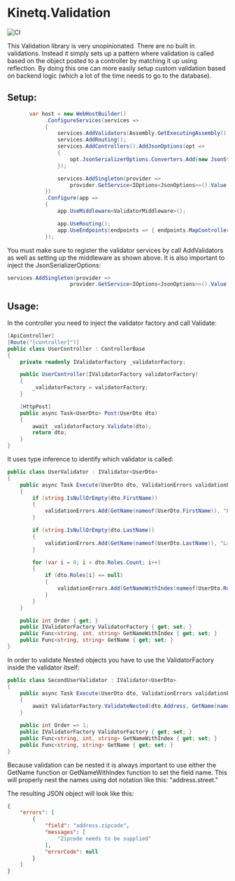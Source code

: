 # Kinetq.Validation

![CI](https://github.com/kinetq/validation/workflows/CI/badge.svg)

This Validation library is very unopinionated. There are no built in validations. Instead it simply sets up a pattern where validation is called based on the object posted to a controller by matching it up using reflection. By doing this one can more easily setup custom validation based on backend logic (which a lot of the time needs to go to the database). 



## Setup:

```c#
       var host = new WebHostBuilder()
            .ConfigureServices(services =>
            {
                services.AddValidators(Assembly.GetExecutingAssembly());
                services.AddRouting();
                services.AddControllers().AddJsonOptions(opt =>
                {
                    opt.JsonSerializerOptions.Converters.Add(new JsonStringEnumConverter());
                });

                services.AddSingleton(provider =>
                    provider.GetService<IOptions<JsonOptions>>().Value.SerializerOptions);
            })
            .Configure(app =>
            {
                app.UseMiddleware<ValidatorMiddleware>();

                app.UseRouting();
                app.UseEndpoints(endpoints => { endpoints.MapControllers(); });
            });
```



You must make sure to register the validator services by call AddValidators as well as setting up the middleware as shown above. It is also important to inject the JsonSerializerOptions:



```c#
services.AddSingleton(provider =>
                    provider.GetService<IOptions<JsonOptions>>().Value.SerializerOptions);
```

## Usage:

In the controller you need to inject the validator factory and call Validate:

```c#
[ApiController]
[Route("[controller]")]
public class UserController : ControllerBase
{
    private readonly IValidatorFactory _validatorFactory;

    public UserController(IValidatorFactory validatorFactory)
    {
        _validatorFactory = validatorFactory;
    }

    [HttpPost]
    public async Task<UserDto> Post(UserDto dto)
    {
        await _validatorFactory.Validate(dto);
        return dto;
    }
}
```

It uses type inference to identify which validator is called:

```c#
public class UserValidator : IValidator<UserDto>
{
    public async Task Execute(UserDto dto, ValidationErrors validationErrors)
    {
        if (string.IsNullOrEmpty(dto.FirstName))
        {
            validationErrors.Add(GetName(nameof(UserDto.FirstName)), "First name needs to be supplied");
        }

        if (string.IsNullOrEmpty(dto.LastName))
        {
            validationErrors.Add(GetName(nameof(UserDto.LastName)), "Last name needs to be supplied");
        }

        for (var i = 0; i < dto.Roles.Count; i++)
        {
            if (dto.Roles[i] == null)
            {
                validationErrors.Add(GetNameWithIndex(nameof(UserDto.Roles), i), "Role cannot be null");
            }
        }
    }

    public int Order { get; }   
    public IValidatorFactory ValidatorFactory { get; set; }
    public Func<string, int, string> GetNameWithIndex { get; set; }
    public Func<string, string> GetName { get; set; }
}
```

In order to validate Nested objects you have to use the ValidatorFactory inside the validator itself:

```c#
public class SecondUserValidator : IValidator<UserDto>
{
    public async Task Execute(UserDto dto, ValidationErrors validationErrors)
    {
        await ValidatorFactory.ValidateNested(dto.Address, GetName(nameof(UserDto.Address)), validationErrors);
    }

    public int Order => 1;
    public IValidatorFactory ValidatorFactory { get; set; }
    public Func<string, int, string> GetNameWithIndex { get; set; }
    public Func<string, string> GetName { get; set; }
}
```

Because validation can be nested it is always important to use either the GetName function or GetNameWithIndex function to set the field name. This will properly nest the names using dot notation like this: "address.street."



The resulting JSON object will look like this:

```json
{
	"errors": [
		{
			"field": "address.zipcode",
			"messages": [
				"Zipcode needs to be supplied"
			],
			"errorCode": null
		}
	]
}
```

